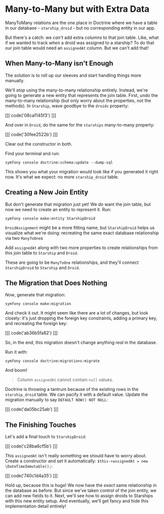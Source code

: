 # Many-to-Many but with Extra Data

ManyToMany relations are the *one* place in Doctrine where we have a
table in our database - `starship_droid` - but no corresponding
entity in our app.

But there's a catch: we *can't* add extra *columns* to that join table. Like,
what if we wanted to track *when* a droid was assigned to a starship? To do
that our join table would need an `assignedAt` column. But we can't add that!

## When Many-to-Many isn't Enough

The solution is to roll up our sleeves and start handling things more manually.

We'll *stop* using the many-to-many relationship entirely. Instead, we're
going to generate a new entity that represents the join table. First,
undo the many-to-many relationship (but only worry
about the properties, not the methods). In `Starship`, wave goodbye to the
`droids` property:

[[[ code('08ca1145f3') ]]]

And over in `Droid`, do the same for the `starships` many-to-many property:

[[[ code('30fee2522b') ]]]

Clear out the constructor in both.

Find your terminal and run:

```terminal
symfony console doctrine:schema:update --dump-sql
```

This shows you what your migration *would* look like if you generated
it right now. It's what we expect: no more `starship_droid` table.

## Creating a New Join Entity

But don't generate that migration just yet! We *do* want the join table, 
but now we need to create an entity to represent it. Run:

```terminal
symfony console make:entity StarshipDroid
```

`DroidAssignment` might be a more fitting name, but `StarshipDroid`
helps us visualize what we're doing: recreating the same exact database
relationship via two `ManyToOne`s

Add `assignedAt` along with two more properties to create
relationships from this join table to `Starship` and `Droid`. 

These are going to be `ManyToOne` relationships, and they'll connect
`StarshipDroid` to `Starship` and `Droid`.

## The Migration that Does Nothing

*Now*, generate that migration:

```terminal
symfony console make:migration
```

And check it out. It might seem like there are a lot of changes, but look
closely: it's just dropping the foreign key constraints, adding a
primary key, and recreating the foreign key:

[[[ code('ab36b5fa82') ]]]

So, in the end, this migration doesn't change anything *real* in the database. 

Run it with:

```terminal
symfony console doctrine:migrations:migrate
```

And boom!

> Column `assignedAt` cannot contain `null` values. 

Doctrine is throwing a tantrum because of the existing rows in the
`starship_droid` table. We can pacify it with a default value. Update the
migration manually to say `DEFAULT NOW() NOT NULL`:

[[[ code('da05bc25ab') ]]]

## The Finishing Touches

Let's add a final touch to `StarshipDroid`:

[[[ code('c28ba6cf5b') ]]]

This `assignedAt` isn't really something we should have to worry about.
Create a constructor and set it automatically: `$this->assignedAt = new \DateTimeImmutable();`:

[[[ code('740c1d4a35') ]]]

Hold up, because this is huge! We now have the *exact* same relationship
in the database as before. But since we've taken control of the join entity,
we can add new fields to it. Next, we'll see how to assign droids to Starships
with this new entity setup. And eventually, we'll get fancy and hide this
implementation detail entirely!
